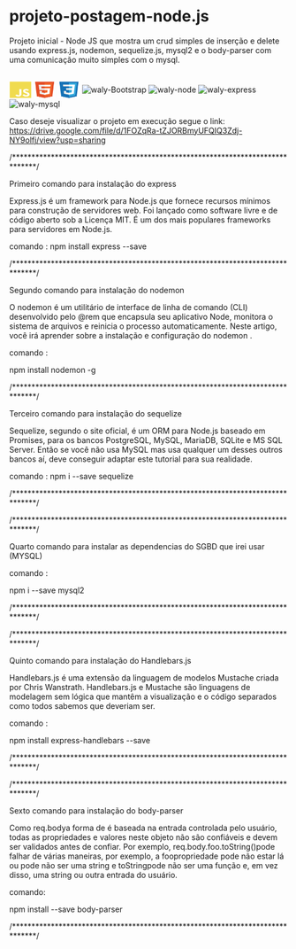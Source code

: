 # projeto-postagem-node.js 
Projeto inicial - Node JS que mostra um crud simples de inserção e delete usando express.js, 
nodemon, sequelize.js, mysql2 e o body-parser com uma comunicação muito simples com o mysql.

<div style="display: inline_block"><br>
  <img align="center" alt="waly-Js" height="30" width="40" src="https://raw.githubusercontent.com/devicons/devicon/master/icons/javascript/javascript-plain.svg">
  <img align="center" alt="waly-HTML" height="30" width="40" src="https://raw.githubusercontent.com/devicons/devicon/master/icons/html5/html5-original.svg">
  <img align="center" alt="waly-CSS" height="30" width="40" src="https://raw.githubusercontent.com/devicons/devicon/master/icons/css3/css3-original.svg">
  <img align="center" alt="waly-Bootstrap" height="30" width="40" src="https://cdn.jsdelivr.net/gh/devicons/devicon/icons/bootstrap/bootstrap-original.svg" />
  <img align="center" alt="waly-node" height="100" width="60" src="https://cdn.jsdelivr.net/gh/devicons/devicon/icons/nodejs/nodejs-original-wordmark.svg" />
  <img align="center" alt="waly-express" height="30" width="40" src="https://cdn.jsdelivr.net/gh/devicons/devicon/icons/express/express-original.svg" />
  <img align="center" alt="waly-mysql" height="80" width="60" src="https://cdn.jsdelivr.net/gh/devicons/devicon/icons/mysql/mysql-original-wordmark.svg" />
</div>


Caso deseje visualizar o projeto em execução segue o link: https://drive.google.com/file/d/1FOZqRa-tZJORBmyUFQIQ3Zdj-NY9olfj/view?usp=sharing

/******************************************************************************/

Primeiro comando  para instalação do express

Express.js é um framework para Node.js que fornece recursos 
mínimos para construção de servidores web. 
Foi lançado como software livre e de código aberto sob a Licença MIT. 
É um dos mais populares frameworks para servidores em Node.js.

comando : 
npm install express  --save


/******************************************************************************/

Segundo comando  para instalação do nodemon

O nodemon é um utilitário de interface de linha de comando (CLI) desenvolvido pelo 
@rem que encapsula seu aplicativo Node, monitora o sistema de arquivos e reinicia o 
processo automaticamente. Neste artigo, você irá aprender sobre a instalação e configuração 
do nodemon .

comando :

npm install nodemon -g

/******************************************************************************/

Terceiro comando para instalação do sequelize

 Sequelize, segundo o site oficial, é um ORM para Node.js baseado em Promises, 
 para os bancos PostgreSQL, MySQL, MariaDB, SQLite e MS SQL Server. Então se você 
 não usa MySQL mas usa qualquer um desses outros bancos aí, deve conseguir adaptar 
 este tutorial para sua realidade.

comando :
 npm i --save sequelize
 
/******************************************************************************/


/******************************************************************************/


Quarto comando para instalar as dependencias do SGBD que irei usar (MYSQL)


comando :

npm i --save mysql2


/******************************************************************************/



/******************************************************************************/

 Quinto comando para instalação do Handlebars.js
 

 Handlebars.js é uma extensão da linguagem de modelos Mustache criada por Chris 
 Wanstrath. Handlebars.js e Mustache são linguagens de modelagem sem lógica que mantêm a 
 visualização e o código separados como todos sabemos que deveriam ser.

comando :

npm install express-handlebars  --save


/******************************************************************************/



/******************************************************************************/

Sexto comando para instalação do body-parser


Como req.bodya forma de é baseada na entrada controlada pelo usuário, 
todas as propriedades e valores neste objeto não são confiáveis ​​e devem 
ser validados antes de confiar. Por exemplo, req.body.foo.toString()pode 
falhar de várias maneiras, por exemplo, a foopropriedade pode não estar 
lá ou pode não ser uma string e toStringpode não ser uma função e, em vez 
disso, uma string ou outra entrada do usuário.


comando: 


npm install --save body-parser



/******************************************************************************/
